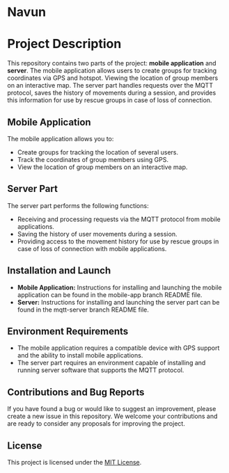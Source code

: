 # Navun

# Project Description

This repository contains two parts of the project: **mobile application** and **server**. The mobile application allows users to create groups for tracking coordinates via GPS and hotspot. Viewing the location of group members on an interactive map. The server part handles requests over the MQTT protocol, saves the history of movements during a session, and provides this information for use by rescue groups in case of loss of connection.

## Mobile Application

The mobile application allows you to:

- Create groups for tracking the location of several users.
- Track the coordinates of group members using GPS.
- View the location of group members on an interactive map.

## Server Part

The server part performs the following functions:

- Receiving and processing requests via the MQTT protocol from mobile applications.
- Saving the history of user movements during a session.
- Providing access to the movement history for use by rescue groups in case of loss of connection with mobile applications.

## Installation and Launch

- **Mobile Application:** Instructions for installing and launching the mobile application can be found in the mobile-app branch README file.
- **Server:** Instructions for installing and launching the server part can be found in the mqtt-server branch README file.

## Environment Requirements

- The mobile application requires a compatible device with GPS support and the ability to install mobile applications.
- The server part requires an environment capable of installing and running server software that supports the MQTT protocol.

## Contributions and Bug Reports

If you have found a bug or would like to suggest an improvement, please create a new issue in this repository. We welcome your contributions and are ready to consider any proposals for improving the project.

## License

This project is licensed under the [MIT License](LICENSE).
